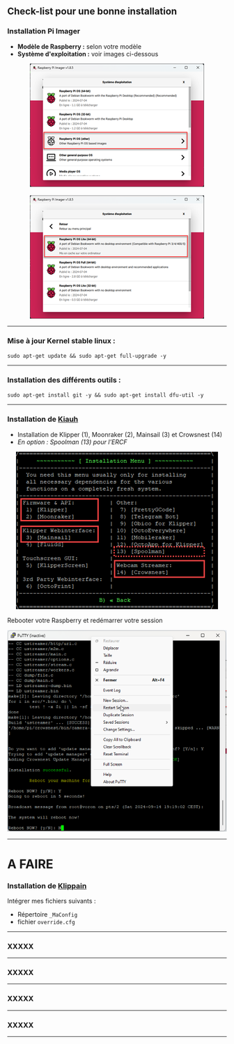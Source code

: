 ## Check-list pour une bonne installation

### Installation Pi Imager
* __Modèle de Raspberry :__ selon votre modèle
* __Système d'exploitation :__ voir images ci-dessous

<center><img src="Images\Raspberry Pi Imager 1.png"></center><br>
<center><img src="Images\Raspberry Pi Imager 2.png"></center>
<hr>

### Mise à jour Kernel stable linux : 

    sudo apt-get update && sudo apt-get full-upgrade -y

<hr>

### Installation des différents outils : 

    sudo apt-get install git -y && sudo apt-get install dfu-util -y


<hr>

### Installation de [Kiauh](https://github.com/dw-0/kiauh)
* Installation de Klipper (1), Moonraker (2), Mainsail (3) et Crowsnest (14)
* _En option : Spoolman (13) pour l'ERCF_

<center><img src="Images\kiauh.png"></center>

Rebooter votre Raspberry et redémarrer votre session

<center><img src="Images\putty 1.png"></center>

<hr>

<H1>A FAIRE</H1>

### Installation de [Klippain](https://github.com/Frix-x/klippain)
Intégrer mes fichiers suivants :
* Répertoire `_MaConfig`
* fichier `override.cfg`

<hr>

### XXXXX

<hr>

### XXXXX

<hr>

### XXXXX

<hr>

### XXXXX

<hr>